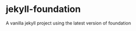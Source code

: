 jekyll-foundation
=================

A vanilla jekyll project using the latest version of foundation
